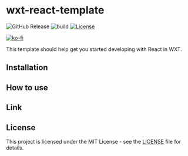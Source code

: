 # wxt-react-template

![GitHub Release](https://img.shields.io/github/v/release/ryohidaka/wxt-react-template?logo=chromewebstore)
![build](https://github.com/ryohidaka/wxt-react-template/workflows/Build/badge.svg)
[![License](https://img.shields.io/badge/license-MIT-blue.svg)](https://opensource.org/licenses/MIT)

[![ko-fi](https://ko-fi.com/img/githubbutton_sm.svg)](https://ko-fi.com/B0B6TVH92)

This template should help get you started developing with React in WXT.

## Installation

<!-- [<img src="./docs/images/store/chrome-web-store.png" alt="Available in the Chrome Web Store" width="248" />](https://chromewebstore.google.com/...) -->
<!-- [<img src="./docs/images/store/firefox-add-ons.png" alt="Firefox Browser ADD-ONS" width="248" />](https://addons.mozilla.org/...) -->
<!-- [<img src="./docs/images/store/microsoft.webp" alt="Microsoft Edge Addons" width="248" />](https://microsoftedge.microsoft.com/...) -->

## How to use

## Link

## License

This project is licensed under the MIT License - see the [LICENSE](LICENSE) file for details.
